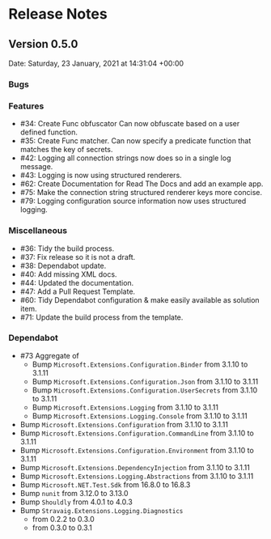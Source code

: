 # Release Notes

## Version 0.5.0

Date: Saturday, 23 January, 2021 at 14:31:04 +00:00

### Bugs

### Features

* #34: Create Func obfuscator Can now obfuscate based on a user defined function. 
* #35: Create Func matcher. Can now specify a predicate function that matches the key of secrets.
* #42: Logging all connection strings now does so in a single log message.
* #43: Logging is now using structured renderers.
* #62: Create Documentation for Read The Docs and add an example app.
* #75: Make the connection string structured renderer keys more concise.
* #79: Logging configuration source information now uses structured logging.

### Miscellaneous

* #36: Tidy the build process.
* #37: Fix release so it is not a draft.
* #38: Dependabot update.
* #40: Add missing XML docs.
* #44: Updated the documentation.
* #47: Add a Pull Request Template.
* #60: Tidy Dependabot configuration & make easily available as solution item.
* #71: Update the build process from the template.

### Dependabot

* #73 Aggregate of 
  * Bump `Microsoft.Extensions.Configuration.Binder` from 3.1.10 to 3.1.11
  * Bump `Microsoft.Extensions.Configuration.Json` from 3.1.10 to 3.1.11
  * Bump `Microsoft.Extensions.Configuration.UserSecrets` from 3.1.10 to 3.1.11
  * Bump `Microsoft.Extensions.Logging` from 3.1.10 to 3.1.11
  * Bump `Microsoft.Extensions.Logging.Console` from 3.1.10 to 3.1.11
* Bump `Microsoft.Extensions.Configuration` from 3.1.10 to 3.1.11
* Bump `Microsoft.Extensions.Configuration.CommandLine` from 3.1.10 to 3.1.11
* Bump `Microsoft.Extensions.Configuration.Environment` from 3.1.10 to 3.1.11
* Bump `Microsoft.Extensions.DependencyInjection` from 3.1.10 to 3.1.11
* Bump `Microsoft.Extensions.Logging.Abstractions` from 3.1.10 to 3.1.11
* Bump `Microsoft.NET.Test.Sdk` from 16.8.0 to 16.8.3
* Bump `nunit` from 3.12.0 to 3.13.0
* Bump `Shouldly` from 4.0.1 to 4.0.3
* Bump `Stravaig.Extensions.Logging.Diagnostics`
  * from 0.2.2 to 0.3.0
  * from 0.3.0 to 0.3.1




